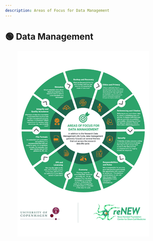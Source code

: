 ```yaml
---
description: Areas of Focus for Data Management
---
```


# 🟢 Data Management

<div data-full-width="true">

<figure><img src="../.gitbook/assets/Areas of Data Management.jpeg" alt=""><figcaption></figcaption></figure>

</div>
